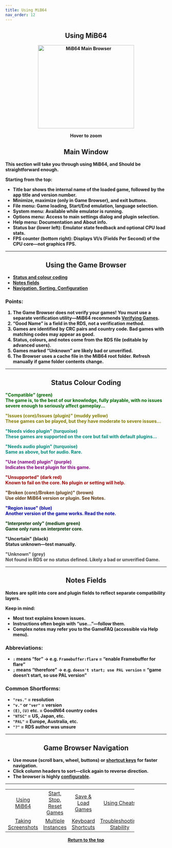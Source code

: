 ```yaml
---
title: Using MiB64
nav_order: 12
---
```


<!-- This one is the best to use for all situations. -->        
<style>
.zoom-pair {
  display: flex;
  gap: 12px;
  align-items: flex-end;
  justify-content: flex-start;
  position: relative;
  margin-left: auto;
  margin-right: auto;
  width: max-content;
  text-align: left;
}

.zoom-on-hover {
  display: inline-block;
  position: relative;
}

.zoom-on-hover img {
  display: block;
  cursor: zoom-in;
  transition: transform 0.3s ease;
  position: relative;
  z-index: 1;
  transform-origin: left center;
}

.zoom-on-hover:hover img {
  transform: scale(1.5);
}

.zoom-pair .zoom-on-hover:first-child:hover img {
  z-index: 9999;
}

.zoom-pair .zoom-on-hover:last-child:hover img {
  z-index: 100;
}

/* Final fix for standalone zoomable images */
.zoom-single {
  display: block;
  margin-left: auto;
  margin-right: auto;
  width: max-content;
  text-align: center;
}

.zoom-single:hover img {
  transform: scale(1.5);
  transform-origin: center center;
  z-index: 999;
}
</style>

## <center><b>Using MiB64</b></center>
<b>    
<div style="text-align: center;">
<div class="zoom-on-hover">
  <img src="/manual/asset/images/main.png" alt="MiB64 Main Browser" width="300" height="260" />
</div>
<p><strong>Hover to zoom</strong></p>
</div>

<!-- ClauseEcho: Interactive Image -->

<a name="Main_window"></a>
## <center><b>Main Window</b></center>
<b>

This section will take you through using MiB64, and Should be straightforward enough.

Starting from the top:

- Title bar shows the internal name of the loaded game, followed by the app title and version number.  
- Minimize, maximize (only in Game Browser), and exit buttons.  
- **File menu**: Game loading, Start/End emulation, language selection.  
- **System menu**: Available while emulator is running.  
- **Options menu**: Access to main settings dialog and plugin selection.  
- **Help menu**: Documentation and About info.  
- **Status bar** (lower left): Emulator state feedback and optional CPU load stats.  
- **FPS counter** (bottom right): Displays VI/s (Fields Per Second) of the CPU core—not graphics FPS.

---

<a name="Game_Browser"></a>
## <center><b>Using the Game Browser</b></center>
<b>

- [Status and colour coding](#status)  
- [Notes fields](#notes)  
- [Navigation, Sorting, Configuration](#navigation)

### Points:
1. The Game Browser does not verify your games! You **must** use a separate verification utility—MiB64 recommends [Verifying Games](verify-games).  
2. “Good Name” is a field in the RDS, not a verification method.  
3. Games are identified by CRC pairs and country code. Bad games with matching codes may appear as good.  
4. Status, colours, and notes come from the RDS file (editable by advanced users).  
5. Games marked “Unknown” are likely bad or unverified.  
6. The Browser uses a cache file in the MiB64 root folder. Refresh manually if game folder contents change.

---

<a name="status"></a>
## <center><b>Status Colour Coding</b></center>
<b>

<p><font color="#006600">"Compatible" (green)<br>
The game is, to the best of our knowledge, fully playable, with no issues severe enough to seriously affect gameplay...
</font></p>

<p><font color="#827B00">"Issues (core)/Issues (plugin)" (muddy yellow)<br>
These games can be played, but they have moderate to severe issues...
</font></p>

<p><font color="#00897C">"Needs video plugin" (turquoise)<br>
These games are supported on the core but fail with default plugins...
</font></p>

<p><font color="#00897C">"Needs audio plugin" (turquoise)<br>
Same as above, but for audio. Rare.
</font></p>

<p><font color="#800080">"Use (named) plugin" (purple)<br>
Indicates the best plugin for this game.
</font></p>

<p><font color="#990000">"Unsupported" (dark red)<br>
Known to fail on the core. No plugin or setting will help.
</font></p>

<p><font color="#603913">"Broken (core)/Broken (plugin)" (brown)<br>
Use older MiB64 version or plugin. See Notes.
</font></p>

<p><font color="#000099">"Region issue" (blue)<br>
Another version of the game works. Read the note.
</font></p>

<p><font color="#003300">"Interpreter only" (medium green)<br>
Game only runs on interpreter core.
</font></p>

<p>"Uncertain" (black)<br>
Status unknown—test manually.
</p>

<p><font color="#444444">"Unknown" (grey)<br>
Not found in RDS or no status defined. Likely a bad or unverified Game.
</font></p>

---

<a name="notes"></a>
## <center><b>Notes Fields</b></center>
<b>

Notes are split into core and plugin fields to reflect separate compatibility layers.

Keep in mind:
- Most text explains known issues.  
- Instructions often begin with “use…”—follow them.  
- Complex notes may refer you to the GameFAQ (accessible via Help menu).

### Abbreviations:
- `:` means “for” → e.g. `Framebuffer:flare` = “enable Framebuffer for flare”  
- `;` means “therefore” → e.g. `doesn't start; use PAL version` = “game doesn’t start, so use PAL version”

### Common Shortforms:
- `"res."` = resolution  
- `"v."` or `"ver"` = version  
- `(E)`, `(U)` etc. = GoodN64 country codes  
- `"NTSC"` = US, Japan, etc.  
- `"PAL"` = Europe, Australia, etc.  
- `"?"` = RDS author was unsure

---

<a name="navigation"></a>
## <center><b>Game Browser Navigation</b></center>
<b>

- Use mouse (scroll bars, wheel, buttons) or [shortcut keys](keyboard-shortcuts) for faster navigation.  
- Click column headers to sort—click again to reverse direction.  
- The browser is highly [configurable](#Game_Browser).

---

<!-- Footer Navigation Block -->

<table align="center" style="width: 80%">
  <tr>
    <td style="text-align: center"><a href="using-mib64">Using MiB64</a></td>
    <td style="text-align: center"><a href="start-stop-reset-games">Start, Stop, Reset Games</a></td>
    <td style="text-align: center"><a href="save-load-games">Save & Load Games</a></td>
    <td style="text-align: center"><a href="/manual/manual/manual/cheats">Using Cheats</a></td>
  </tr>
  <tr>
    <td style="text-align: center"><a href="taking-screenshots">Taking Screenshots</a></td>
    <td style="text-align: center"><a href="multiple-instances">Multiple Instances</a></td>
    <td style="text-align: center"><a href="keyboard-shortcuts">Keyboard Shortcuts</a></td>
    <td style="text-align: center"><a href="using-mib64-troubleshooting-stability">Troubleshooting Stability</a></td>
  </tr>
</table>


<p style="text-align:center"><a href="#">Return to the top</a></p>

<!-- ClauseEcho: Using MiB64 Protocol Activated -->
